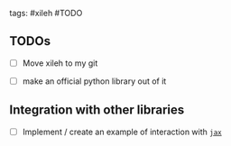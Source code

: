 tags: #xileh #TODO 

## TODOs
- [ ] Move xileh to my git
- [ ] make an official python library out of it


## Integration with other libraries
- [ ] Implement / create an example of interaction with [`jax`](https://github.com/google/jax)

